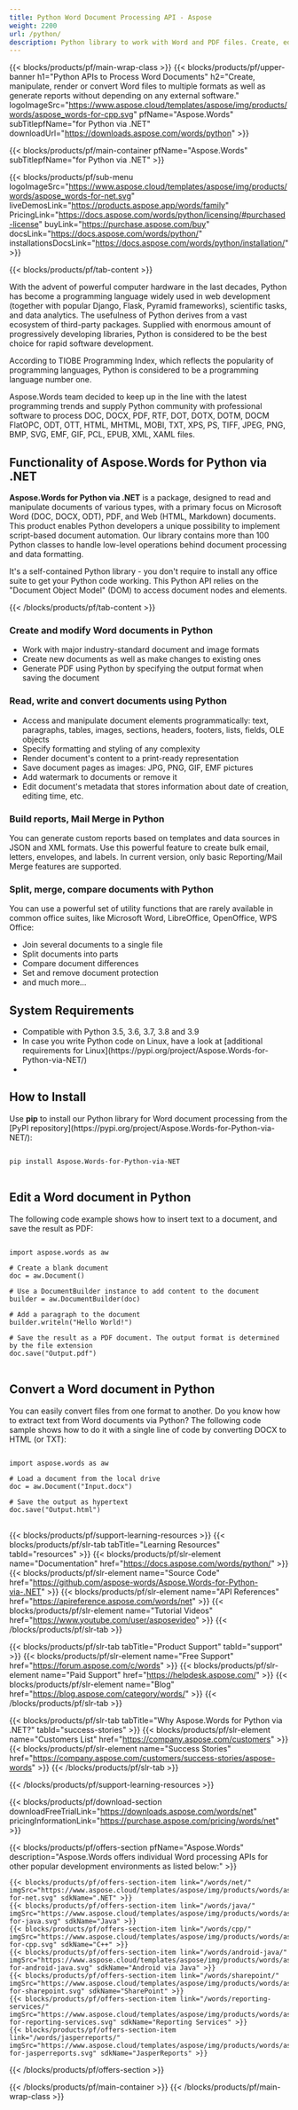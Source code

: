 ```yaml
---
title: Python Word Document Processing API - Aspose 
weight: 2200
url: /python/ 
description: Python library to work with Word and PDF files. Create, edit, convert documents, generate reports in Python.
---
```


{{< blocks/products/pf/main-wrap-class >}}
{{< blocks/products/pf/upper-banner h1="Python APIs to Process Word Documents" h2="Create, manipulate, render or convert Word files to multiple formats as well as generate reports without depending on any external software." logoImageSrc="https://www.aspose.cloud/templates/aspose/img/products/words/aspose_words-for-cpp.svg" pfName="Aspose.Words" subTitlepfName="for Python via .NET" downloadUrl="https://downloads.aspose.com/words/python" >}}

{{< blocks/products/pf/main-container pfName="Aspose.Words" subTitlepfName="for Python via .NET" >}}

{{< blocks/products/pf/sub-menu logoImageSrc="https://www.aspose.cloud/templates/aspose/img/products/words/aspose_words-for-net.svg" liveDemosLink="https://products.aspose.app/words/family" PricingLink="https://docs.aspose.com/words/python/licensing/#purchased-license" buyLink="https://purchase.aspose.com/buy" docsLink="https://docs.aspose.com/words/python/" installationsDocsLink="https://docs.aspose.com/words/python/installation/" >}}

{{< blocks/products/pf/tab-content >}}

<p>With the advent of powerful computer hardware in the last decades, Python has become a programming language widely used in web development (together with popular Django, Flask, Pyramid frameworks), scientific tasks, and data analytics. The usefulness of Python derives from a vast ecosystem of third-party packages. Supplied with enormous amount of progressively developing libraries, Python is considered to be the best choice for rapid software development.</p>

<p>According to TIOBE Programming Index, which reflects the popularity of programming languages, Python is considered to be a programming language number one.

<p>Aspose.Words team decided to keep up in the line with the latest programming trends and supply Python community with professional software to process DOC, DOCX, PDF, RTF, DOT, DOTX, DOTM, DOCM FlatOPC, ODT, OTT, HTML, MHTML, MOBI, TXT, XPS, PS, TIFF, JPEG, PNG, BMP, SVG, EMF, GIF, PCL, EPUB, XML, XAML files.</p>

<h2 class="h2title">Functionality of Aspose.Words for Python via .NET</h2>

<p><strong>Aspose.Words for Python via .NET</strong> is a package, designed to read and manipulate documents of various types, with a primary focus on Microsoft Word (DOC, DOCX, ODT), PDF, and Web (HTML, Markdown) documents. This product enables Python developers a unique possibility to implement script-based document automation. Our library contains more than 100 Python classes to handle low-level operations behind document processing and data formatting.</p>

<p>It's a self-contained Python library - you don't require to install any office suite to get your Python code working. This Python API relies on the "Document Object Model" (DOM) to access document nodes and elements.</p>

{{< /blocks/products/pf/tab-content >}}

<h3 class="h3title">Create and modify Word documents in Python</h2>

<ul>
  <li>Work with major industry-standard document and image formats</li>
  <li>Create new documents as well as make changes to existing ones</li>
  <li>Generate PDF using Python by specifying the output format when saving the document</li>
</ul>

<h3 class="h3title">Read, write and convert documents using Python</h2>

<ul>
  <li>Access and manipulate document elements programmatically: text, paragraphs, tables, images, sections, headers, footers, lists, fields, OLE objects</li>
  <li>Specify formatting and styling of any complexity</li>
  <li>Render document's content to a print-ready representation</li>
  <li>Save document pages as images: JPG, PNG, GIF, EMF pictures</li>
  <li>Add watermark to documents or remove it</li>
  <li>Edit document's metadata that stores information about date of creation, editing time, etc.</li>
</ul>

<h3 class="h3title">Build reports, Mail Merge in Python</h2>

<p>You can generate custom reports based on templates and data sources in JSON and XML formats. Use this powerful feature to create bulk email, letters, envelopes, and labels. In current version, only basic Reporting/Mail Merge features are supported.</p>

<h3 class="h3title">Split, merge, compare documents with Python</h2>

<p>You can use a powerful set of utility functions that are rarely available in common office suites, like Microsoft Word, LibreOffice, OpenOffice, WPS Office:</p>

<ul>
  <li>Join several documents to a single file</li>
  <li>Split documents into parts</li>
  <li>Compare document differences</li>
  <li>Set and remove document protection</li>
  <li>and much more...</li>
</ul>

<h2 class="h2title">System Requirements</h2>

<ul>
  <li>Compatible with Python 3.5, 3.6, 3.7, 3.8 and 3.9</li>
  <li>In case you write Python code on Linux, have a look at [additional requirements for Linux](https://pypi.org/project/Aspose.Words-for-Python-via-NET/)<li>
</ul>

<h2 class="h2title">How to Install</h2>

<p>Use <strong>pip</strong> to install our Python library for Word document processing from the [PyPI repository](https://pypi.org/project/Aspose.Words-for-Python-via-NET/):

<pre>
<code>
pip install Aspose.Words-for-Python-via-NET
</code>
</pre>

<h2 class="h2title">Edit a Word document in Python</h2>

The following code example shows how to insert text to a document, and save the result as PDF:

<pre>
<code class="python">
import aspose.words as aw

# Create a blank document
doc = aw.Document()

# Use a DocumentBuilder instance to add content to the document
builder = aw.DocumentBuilder(doc)

# Add a paragraph to the document
builder.writeln("Hello World!")

# Save the result as a PDF document. The output format is determined by the file extension
doc.save("Output.pdf")
</code>
</pre>

<h2 class="h2title">Convert a Word document in Python</h2>

You can easily convert files from one format to another. Do you know how to extract text from Word documents via Python? The following code sample shows how to do it with a single line of code by converting DOCX to HTML (or TXT):

<pre>
<code class="python">
import aspose.words as aw

# Load a document from the local drive
doc = aw.Document("Input.docx")

# Save the output as hypertext
doc.save("Output.html")
</code>
</pre>

{{< blocks/products/pf/support-learning-resources >}}
{{< blocks/products/pf/slr-tab tabTitle="Learning Resources" tabId="resources" >}}
{{< blocks/products/pf/slr-element name="Documentation" href="https://docs.aspose.com/words/python/" >}}
{{< blocks/products/pf/slr-element name="Source Code" href="https://github.com/aspose-words/Aspose.Words-for-Python-via-.NET" >}}
{{< blocks/products/pf/slr-element name="API References" href="https://apireference.aspose.com/words/net" >}}
{{< blocks/products/pf/slr-element name="Tutorial Videos" href="https://www.youtube.com/user/asposevideo" >}}
{{< /blocks/products/pf/slr-tab >}}

{{< blocks/products/pf/slr-tab tabTitle="Product Support" tabId="support" >}}
{{< blocks/products/pf/slr-element name="Free Support" href="https://forum.aspose.com/c/words" >}}
{{< blocks/products/pf/slr-element name="Paid Support" href="https://helpdesk.aspose.com/" >}}
{{< blocks/products/pf/slr-element name="Blog" href="https://blog.aspose.com/category/words/" >}}
{{< /blocks/products/pf/slr-tab >}}

{{< blocks/products/pf/slr-tab tabTitle="Why Aspose.Words for Python via .NET?" tabId="success-stories" >}}
{{< blocks/products/pf/slr-element name="Customers List" href="https://company.aspose.com/customers" >}}
{{< blocks/products/pf/slr-element name="Success Stories" href="https://company.aspose.com/customers/success-stories/aspose-words" >}}
{{< /blocks/products/pf/slr-tab >}}

{{< /blocks/products/pf/support-learning-resources >}}

{{< blocks/products/pf/download-section downloadFreeTrialLink="https://downloads.aspose.com/words/net" pricingInformationLink="https://purchase.aspose.com/pricing/words/net" >}}

{{< blocks/products/pf/offers-section pfName="Aspose.Words" description="Aspose.Words offers individual Word processing APIs for other popular development environments as listed below:" >}}

    {{< blocks/products/pf/offers-section-item link="/words/net/" imgSrc="https://www.aspose.cloud/templates/aspose/img/products/words/aspose_words-for-net.svg" sdkName=".NET" >}}
    {{< blocks/products/pf/offers-section-item link="/words/java/" imgSrc="https://www.aspose.cloud/templates/aspose/img/products/words/aspose_words-for-java.svg" sdkName="Java" >}}
    {{< blocks/products/pf/offers-section-item link="/words/cpp/" imgSrc="https://www.aspose.cloud/templates/aspose/img/products/words/aspose_words-for-cpp.svg" sdkName="C++" >}}
    {{< blocks/products/pf/offers-section-item link="/words/android-java/" imgSrc="https://www.aspose.cloud/templates/aspose/img/products/words/aspose_words-for-android-java.svg" sdkName="Android via Java" >}}
    {{< blocks/products/pf/offers-section-item link="/words/sharepoint/" imgSrc="https://www.aspose.cloud/templates/aspose/img/products/words/aspose_words-for-sharepoint.svg" sdkName="SharePoint" >}}
    {{< blocks/products/pf/offers-section-item link="/words/reporting-services/" imgSrc="https://www.aspose.cloud/templates/aspose/img/products/words/aspose_words-for-reporting-services.svg" sdkName="Reporting Services" >}}
    {{< blocks/products/pf/offers-section-item link="/words/jasperreports/" imgSrc="https://www.aspose.cloud/templates/aspose/img/products/words/aspose_words-for-jasperreports.svg" sdkName="JasperReports" >}}

{{< /blocks/products/pf/offers-section >}}

{{< /blocks/products/pf/main-container >}}
{{< /blocks/products/pf/main-wrap-class >}}
